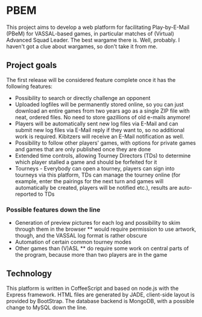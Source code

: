 PBEM
====

This project aims to develop a web platform for facilitating Play-by-E-Mail (PBeM) for VASSAL-based games, in particular matches of (Virtual) Advanced Squad Leader. The best wargame there is. Well, probably. I haven't got a clue about wargames, so don't take it from me.

Project goals
-------------

The first release will be considered feature complete once it has the following features:
* Possibility to search or directly challenge an opponent
* Uploaded logfiles will be permanently stored online, so you can just download an entire games from two years ago as a single ZIP file with neat, ordered files. No need to store gazillions of old e-mails anymore!
* Players will be automatically sent new log files via E-Mail and can submit new log files via E-Mail reply if they want to, so no additional work is required. Kibitzers will receive an E-Mail notification as well.
* Possibility to follow other players' games, with options for private games and games that are only published once they are done
* Extended time controls, allowing Tourney Directors (TDs) to determine which player stalled a game and should be forfeited for it
* Tourneys - Everybody can open a tourney, players can sign into tourneys via this platform, TDs can manage the tourney online (for example, enter the pairings for the next turn and games will automatically be created, players will be notified etc.), results are auto-reported to TDs

### Possible features down the line
* Generation of preview pictures for each log and possibility to skim through them in the browser
** would require permission to use artwork, though, and the VASSAL log format is rather obscure
* Automation of certain common tourney modes
* Other games than (V)ASL
** do require some work on central parts of the program, because more than two players are in the game

Technology
----------

This platform is written in CoffeeScript and based on node.js with the Express framework. HTML files are generated by JADE, client-side layout is provided by BootStrap. The database backend is MongoDB, with a possible change to MySQL down the line.
